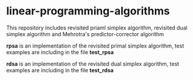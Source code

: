 # linear-programming-algorithms
This repository includes revisited priaml simplex algorithm, revisited dual simplex algorithm and Mehrotra's predictor-corrector algorithm

**rpsa** is an implementation of the revisited primal simplex algorithm, test examples are including in the file **test_rpsa**

**rdsa** is an implementation of the revisited dual simplex algorithm, test examples are including in the file **test_rdsa**
